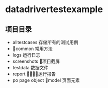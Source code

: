 # datadrivertestexample

## 项目目录

- alltestcases       存储所有的测试用例
- common   常用方法
- logs  运行日志
- screenshots   项目截屏
- testdata  数据文件
- report    运行报告
- po       page object model 页面元素